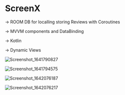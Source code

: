 # ScreenX


-> ROOM DB for localling storing Reviews with Coroutines


-> MVVM components and DataBinding


-> Kotlin


-> Dynamic Views 

![Screenshot_1641790827](https://user-images.githubusercontent.com/77268176/148722227-32466580-37b2-48e1-9aaa-baf8ae410b74.png)


![Screenshot_1641794575](https://user-images.githubusercontent.com/77268176/148724023-0c739e13-7b1c-420b-99c7-f3460d2cc830.png)


![Screenshot_1642076187](https://user-images.githubusercontent.com/77268176/149329048-dbabde61-5f4e-492e-9be1-9de26e9d4cec.png)


![Screenshot_1642076217](https://user-images.githubusercontent.com/77268176/149329058-5597940a-fb11-45e0-93d8-0011e9e4cb7a.png)
